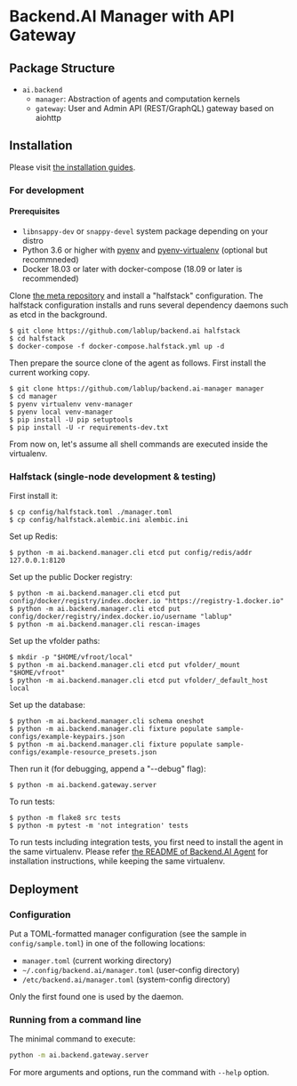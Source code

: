 Backend.AI Manager with API Gateway
===================================

Package Structure
-----------------

* `ai.backend`
  - `manager`: Abstraction of agents and computation kernels
  - `gateway`: User and Admin API (REST/GraphQL) gateway based on aiohttp

Installation
------------

Please visit [the installation guides](https://github.com/lablup/backend.ai/wiki).

### For development

#### Prerequisites

* `libnsappy-dev` or `snappy-devel` system package depending on your distro
* Python 3.6 or higher with [pyenv](https://github.com/pyenv/pyenv)
and [pyenv-virtualenv](https://github.com/pyenv/pyenv-virtualenv) (optional but recommneded)
* Docker 18.03 or later with docker-compose (18.09 or later is recommended)

Clone [the meta repository](https://github.com/lablup/backend.ai) and install a "halfstack"
configuration.  The halfstack configuration installs and runs several dependency daemons such as etcd in
the background.

```console
$ git clone https://github.com/lablup/backend.ai halfstack
$ cd halfstack
$ docker-compose -f docker-compose.halfstack.yml up -d
```

Then prepare the source clone of the agent as follows.
First install the current working copy.

```console
$ git clone https://github.com/lablup/backend.ai-manager manager
$ cd manager
$ pyenv virtualenv venv-manager
$ pyenv local venv-manager
$ pip install -U pip setuptools
$ pip install -U -r requirements-dev.txt
```

From now on, let's assume all shell commands are executed inside the virtualenv.

### Halfstack (single-node development & testing)

First install it:
```console
$ cp config/halfstack.toml ./manager.toml
$ cp config/halfstack.alembic.ini alembic.ini
```

Set up Redis:
```console
$ python -m ai.backend.manager.cli etcd put config/redis/addr 127.0.0.1:8120
```

Set up the public Docker registry:
```console
$ python -m ai.backend.manager.cli etcd put config/docker/registry/index.docker.io "https://registry-1.docker.io"
$ python -m ai.backend.manager.cli etcd put config/docker/registry/index.docker.io/username "lablup"
$ python -m ai.backend.manager.cli rescan-images
```

Set up the vfolder paths:
```console
$ mkdir -p "$HOME/vfroot/local"
$ python -m ai.backend.manager.cli etcd put vfolder/_mount "$HOME/vfroot"
$ python -m ai.backend.manager.cli etcd put vfolder/_default_host local
```

Set up the database:
```console
$ python -m ai.backend.manager.cli schema oneshot
$ python -m ai.backend.manager.cli fixture populate sample-configs/example-keypairs.json
$ python -m ai.backend.manager.cli fixture populate sample-configs/example-resource_presets.json
```

Then run it (for debugging, append a "--debug" flag):

```console
$ python -m ai.backend.gateway.server
```

To run tests:

```console
$ python -m flake8 src tests
$ python -m pytest -m 'not integration' tests
```

To run tests including integration tests, you first need to install the agent in the same virtualenv.
Please refer [the README of Backend.AI Agent](https://github.com/lablup/backend.ai-agent) for
installation instructions, while keeping the same virtualenv.

## Deployment

### Configuration

Put a TOML-formatted manager configuration (see the sample in `config/sample.toml`)
in one of the following locations:

 * `manager.toml` (current working directory)
 * `~/.config/backend.ai/manager.toml` (user-config directory)
 * `/etc/backend.ai/manager.toml` (system-config directory)

Only the first found one is used by the daemon.

### Running from a command line

The minimal command to execute:

```sh
python -m ai.backend.gateway.server
```

For more arguments and options, run the command with `--help` option.
